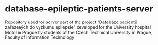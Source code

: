 database-epileptic-patients-server
==================================

Repository used for server part of the project "Databáze pacientů zařazených do výzkumu epilepsie" developed for the University hospital Motol in Prague by students of the Czech Technical University in Prague, Faculty of Information Technology

